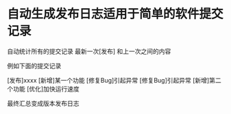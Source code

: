 # 自动生成发布日志适用于简单的软件提交记录

自动统计所有的提交记录 最新一次[发布] 和上一次之间的内容

例如下面的提交记录

[发布]xxxx
[新增]某一个功能
[修复Bug]引起异常
[修复Bug]引起异常
[新增]第二个功能
[优化]加快运行速度

最终汇总变成版本发布日志
